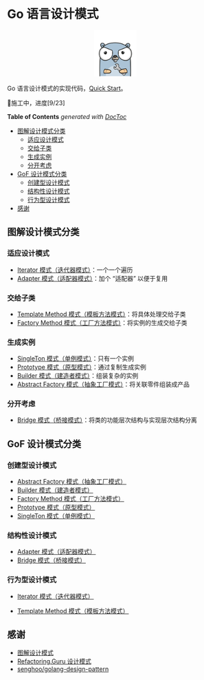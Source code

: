 # Go 语言设计模式

<div align="center">
<img src="./gopher.png" width=20%>
</div>

Go 语言设计模式的实现代码，[Quick Start](./tutorial/tutorial.md)。

🚧施工中，进度[9/23]

<!-- START doctoc generated TOC please keep comment here to allow auto update -->
<!-- DON'T EDIT THIS SECTION, INSTEAD RE-RUN doctoc TO UPDATE -->
**Table of Contents**  *generated with [DocToc](https://github.com/thlorenz/doctoc)*

- [图解设计模式分类](#%E5%9B%BE%E8%A7%A3%E8%AE%BE%E8%AE%A1%E6%A8%A1%E5%BC%8F%E5%88%86%E7%B1%BB)
  - [适应设计模式](#%E9%80%82%E5%BA%94%E8%AE%BE%E8%AE%A1%E6%A8%A1%E5%BC%8F)
  - [交给子类](#%E4%BA%A4%E7%BB%99%E5%AD%90%E7%B1%BB)
  - [生成实例](#%E7%94%9F%E6%88%90%E5%AE%9E%E4%BE%8B)
  - [分开考虑](#%E5%88%86%E5%BC%80%E8%80%83%E8%99%91)
- [GoF 设计模式分类](#gof-%E8%AE%BE%E8%AE%A1%E6%A8%A1%E5%BC%8F%E5%88%86%E7%B1%BB)
  - [创建型设计模式](#%E5%88%9B%E5%BB%BA%E5%9E%8B%E8%AE%BE%E8%AE%A1%E6%A8%A1%E5%BC%8F)
  - [结构性设计模式](#%E7%BB%93%E6%9E%84%E6%80%A7%E8%AE%BE%E8%AE%A1%E6%A8%A1%E5%BC%8F)
  - [行为型设计模式](#%E8%A1%8C%E4%B8%BA%E5%9E%8B%E8%AE%BE%E8%AE%A1%E6%A8%A1%E5%BC%8F)
- [感谢](#%E6%84%9F%E8%B0%A2)

<!-- END doctoc generated TOC please keep comment here to allow auto update -->

## 图解设计模式分类

### 适应设计模式

- [Iterator 模式（迭代器模式）](./01_iterator/)：一个一个遍历
- [Adapter 模式（适配器模式）](./02_adapter/)：加个 “适配器” 以便于复用

### 交给子类

- [Template Method 模式（模板方法模式）](./03_template_method/)：将具体处理交给子类
- [Factory Method 模式（工厂方法模式）](./04_factory_method/)：将实例的生成交给子类

### 生成实例

- [SingleTon 模式（单例模式）](./05_singleton/)：只有一个实例
- [Prototype 模式（原型模式）](./06_prototype/)：通过复制生成实例
- [Builder 模式（建造者模式）](./07_builder/)：组装复杂的实例
- [Abstract Factory 模式（抽象工厂模式）](./08_abstract_factory/)：将关联零件组装成产品

### 分开考虑

- [Bridge 模式（桥接模式）](./09_bridge/)：将类的功能层次结构与实现层次结构分离

## GoF 设计模式分类

### 创建型设计模式

- [Abstract Factory 模式（抽象工厂模式）](./08_abstract_factory/)
- [Builder 模式（建造者模式）](./07_builder/)
- [Factory Method 模式（工厂方法模式）](./04_factory_method/)
- [Prototype 模式（原型模式）](./06_prototype/)
- [SingleTon 模式（单例模式）](./05_singleton/)

### 结构性设计模式

- [Adapter 模式（适配器模式）](./02_adapter/)
- [Bridge 模式（桥接模式）](./09_bridge/)

### 行为型设计模式

- [Iterator 模式（迭代器模式）](./01_iterator/)

- [Template Method 模式（模板方法模式）](./03_template_method/)

## 感谢

- [图解设计模式](https://book.douban.com/subject/26933281/)
- [Refactoring.Guru 设计模式](https://refactoringguru.cn/design-patterns)
- [senghoo/golang-design-pattern](https://github.com/senghoo/golang-design-pattern) 